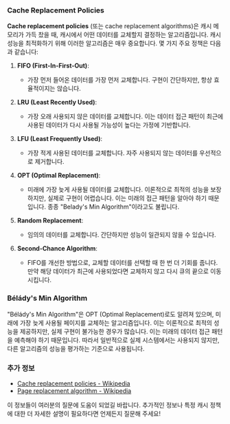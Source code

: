 ### Cache Replacement Policies

**Cache replacement policies** (또는 cache replacement algorithms)은 캐시 메모리가 가득 찼을 때, 캐시에서 어떤 데이터를 교체할지 결정하는 알고리즘입니다. 캐시 성능을 최적화하기 위해 이러한 알고리즘은 매우 중요합니다. 몇 가지 주요 정책은 다음과 같습니다:

1. **FIFO (First-In-First-Out)**:
   - 가장 먼저 들어온 데이터를 가장 먼저 교체합니다. 구현이 간단하지만, 항상 효율적이지는 않습니다.

2. **LRU (Least Recently Used)**:
   - 가장 오래 사용되지 않은 데이터를 교체합니다. 이는 데이터 접근 패턴이 최근에 사용된 데이터가 다시 사용될 가능성이 높다는 가정에 기반합니다.

3. **LFU (Least Frequently Used)**:
   - 가장 적게 사용된 데이터를 교체합니다. 자주 사용되지 않는 데이터를 우선적으로 제거합니다.

4. **OPT (Optimal Replacement)**:
   - 미래에 가장 늦게 사용될 데이터를 교체합니다. 이론적으로 최적의 성능을 보장하지만, 실제로 구현이 어렵습니다. 이는 미래의 접근 패턴을 알아야 하기 때문입니다. 종종 "Belady's Min Algorithm"이라고도 불립니다.

5. **Random Replacement**:
   - 임의의 데이터를 교체합니다. 간단하지만 성능이 일관되지 않을 수 있습니다.

6. **Second-Chance Algorithm**:
   - FIFO를 개선한 방법으로, 교체할 데이터를 선택할 때 한 번 더 기회를 줍니다. 만약 해당 데이터가 최근에 사용되었다면 교체하지 않고 다시 큐의 끝으로 이동시킵니다.

### Bélády's Min Algorithm

"Bélády's Min Algorithm"은 OPT (Optimal Replacement)로도 알려져 있으며, 미래에 가장 늦게 사용될 페이지를 교체하는 알고리즘입니다. 이는 이론적으로 최적의 성능을 제공하지만, 실제 구현이 불가능한 경우가 많습니다. 이는 미래의 데이터 접근 패턴을 예측해야 하기 때문입니다. 따라서 일반적으로 실제 시스템에서는 사용되지 않지만, 다른 알고리즘의 성능을 평가하는 기준으로 사용됩니다.

### 추가 정보
- [Cache replacement policies - Wikipedia](https://en.wikipedia.org/wiki/Cache_replacement_policies)
- [Page replacement algorithm - Wikipedia](https://en.wikipedia.org/wiki/Page_replacement_algorithm)

이 정보들이 여러분의 질문에 도움이 되었길 바랍니다. 추가적인 정보나 특정 캐시 정책에 대한 더 자세한 설명이 필요하다면 언제든지 질문해 주세요!